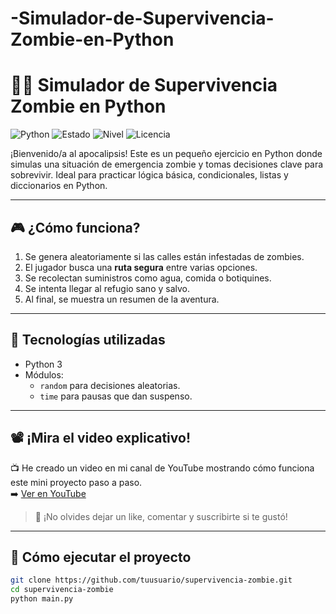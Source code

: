 # -Simulador-de-Supervivencia-Zombie-en-Python
# 🧟‍♂️ Simulador de Supervivencia Zombie en Python

![Python](https://img.shields.io/badge/Python-3.x-blue?logo=python)
![Estado](https://img.shields.io/badge/Estado-En%20Desarrollo-yellow)
![Nivel](https://img.shields.io/badge/Dificultad-Principiante-green)
![Licencia](https://img.shields.io/badge/Licencia-MIT-blue)

¡Bienvenido/a al apocalipsis! Este es un pequeño ejercicio en Python donde simulas una situación de emergencia zombie y tomas decisiones clave para sobrevivir. Ideal para practicar lógica básica, condicionales, listas y diccionarios en Python.

---

## 🎮 ¿Cómo funciona?

1. Se genera aleatoriamente si las calles están infestadas de zombies.
2. El jugador busca una **ruta segura** entre varias opciones.
3. Se recolectan suministros como agua, comida o botiquines.
4. Se intenta llegar al refugio sano y salvo.
5. Al final, se muestra un resumen de la aventura.

---

## 🧰 Tecnologías utilizadas

- Python 3
- Módulos:
  - `random` para decisiones aleatorias.
  - `time` para pausas que dan suspenso.

---

## 📽️ ¡Mira el video explicativo!

📺 He creado un video en mi canal de YouTube mostrando cómo funciona este mini proyecto paso a paso.  
➡️ [Ver en YouTube](https://www.youtube.com/@TuCanal)

> 💬 ¡No olvides dejar un like, comentar y suscribirte si te gustó!

---

## 🚀 Cómo ejecutar el proyecto

```bash
git clone https://github.com/tuusuario/supervivencia-zombie.git
cd supervivencia-zombie
python main.py
